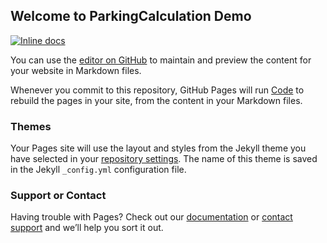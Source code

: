 ## Welcome to ParkingCalculation Demo
[![Inline docs](http://inch-ci.org/github/AJEETX/ParkingCalculation.Demo.svg?branch=master)](http://inch-ci.org/github/AJEETX/ParkingCalculation.Demo)

You can use the [editor on GitHub](https://github.com/AJEETX/ParkingCalculation.Demo/edit/master/README.md) to maintain and preview the content for your website in Markdown files.

[](http://inch-ci.org/github/AJEETX/ParkingCalculation.Demo.svg?branch=master)

Whenever you commit to this repository, GitHub Pages will run [Code](https://api.travis-ci.org/AJEETX/ParkingCalculation.Demo.svg?branch=master) to rebuild the pages in your site, from the content in your Markdown files.


###  Themes

Your Pages site will use the layout and styles from the Jekyll theme you have selected in your [repository settings](https://github.com/AJEETX/ParkingCalculation.Demo/settings). The name of this theme is saved in the Jekyll `_config.yml` configuration file.

### Support or Contact

Having trouble with Pages? Check out our [documentation](https://help.github.com/categories/github-pages-basics/) or [contact support](https://github.com/contact) and we’ll help you sort it out.
